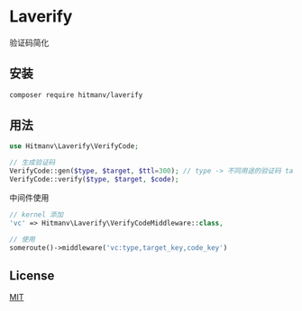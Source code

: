 # Laverify

验证码简化

## 安装

```bash
composer require hitmanv/laverify
```

## 用法

```php
use Hitmanv\Laverify\VerifyCode;

// 生成验证码
VerifyCode::gen($type, $target, $ttl=300); // type -> 不同用途的验证码 target -> 验证码对象 手机号码或邮箱等
VerifyCode::verify($type, $target, $code);
```

中间件使用

```php
// kernel 添加
'vc' => Hitmanv\Laverify\VerifyCodeMiddleware::class,

// 使用
someroute()->middleware('vc:type,target_key,code_key')
```

## License
[MIT](https://choosealicense.com/licenses/mit/)